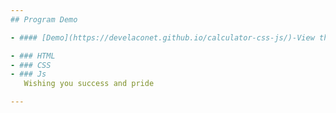 ```yaml
---
## Program Demo 

- #### [Demo](https://develaconet.github.io/calculator-css-js/)-View the program demo.

- ### HTML
- ### CSS
- ### Js
   Wishing you success and pride 

---
```



